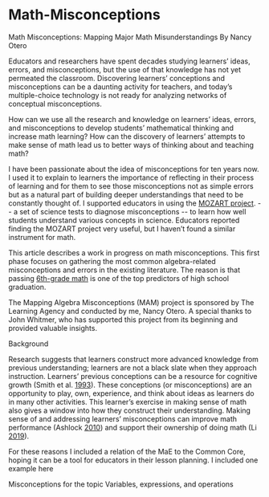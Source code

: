 # Math-Misconceptions
Math Misconceptions: Mapping Major Math Misunderstandings
By Nancy Otero

Educators and researchers have spent decades studying learners’ ideas, errors, and misconceptions, but the use of that knowledge has not yet permeated the classroom. Discovering learners’ conceptions and misconceptions can be a daunting activity for teachers, and today’s multiple-choice technology is not ready for analyzing networks of conceptual misconceptions. 

How can we use all the research and knowledge on learners’ ideas, errors, and misconceptions to develop students’ mathematical thinking and increase math learning? How can the discovery of learners’ attempts to make sense of math lead us to better ways of thinking about and teaching math?

I have been passionate about the idea of misconceptions for ten years now. I used it to explain to learners the importance of reflecting in their process of learning and for them to see those misconceptions not as simple errors but as a natural part of building deeper understandings that need to be constantly thought of. I supported educators in using the [MOZART project](https://pweb.cfa.harvard.edu/research/misconception-oriented-standards-based-assessment-resources-teachers-mosart). -- a set of science tests to diagnose misconceptions -- to learn how well students understand various concepts in science. Educators reported finding the MOZART project very useful, but I haven’t found a similar instrument for math. 

This article describes a work in progress on math misconceptions. This first phase focuses on gathering the most common algebra-related misconceptions and errors in the existing literature. The reason is that passing [6th-grade math](https://new.every1graduates.org/wp-content/uploads/2012/03/preventing_student_disengagement.pdf) is one of the top predictors of high school graduation.

The Mapping Algebra Misconceptions (MAM) project is sponsored by The Learning Agency and conducted by me, Nancy Otero. A special thanks to John Whitmer, who has supported this project from its beginning and provided valuable insights.

Background 

Research suggests that learners construct more advanced knowledge from previous understanding; learners are not a black slate when they approach instruction. Learners’ previous conceptions can be a resource for cognitive growth (Smith et al. [1993](https://faculty.weber.edu/eamsel/Classes/Practicum/TA%20Practicum/papers/Smith,%20DiSessa,%20&%20Roschelle%20(1993-4).pdf)). These conceptions (or misconceptions) are an opportunity to play, own, experience, and think about ideas as learners do in many other activities. This learner’s exercise in making sense of math also gives a window into how they construct their understanding. Making sense of and addressing learners’ misconceptions can improve math performance (Ashlock [2010](https://www.amazon.com/Robert-B-Ashlock-Patterns-Computation/dp/B008UBBX9S)) and support their ownership of doing math (Li [2019](https://link.springer.com/article/10.1186/s40594-019-0197-9)). 

For these reasons I included a relation of the MaE to the Common Core, hoping it can be a tool for educators in their lesson planning. I included one example here
 
Misconceptions for the topic Variables, expressions, and operations
